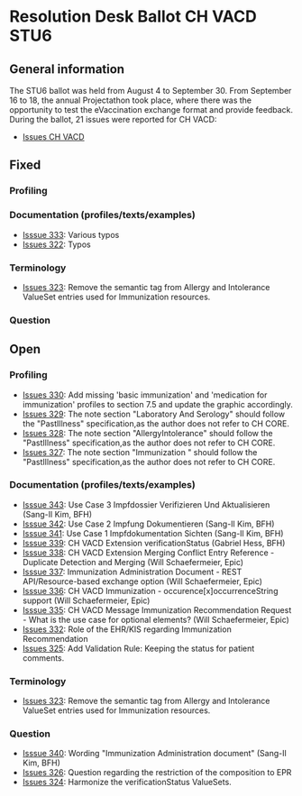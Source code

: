 # Resolution Desk Ballot CH VACD STU6

## General information
The STU6 ballot was held from August 4 to September 30. From September 16 to 18, 
the annual Projectathon took place, where there was the opportunity to test the 
eVaccination exchange format and provide feedback.   
During the ballot, 21 issues were reported for CH VACD:
* [Issues CH VACD](https://github.com/hl7ch/ch-vacd/issues?q=is%3Aissue%20state%3Aopen%20label%3A%22ballot%20v6.0.0%20-%20STU%206%22)

## Fixed
### Profiling
### Documentation (profiles/texts/examples)
* [Isssue 333](https://github.com/hl7ch/ch-vacd/issues/333): Various typos
* [Issues 322](https://github.com/hl7ch/ch-vacd/issues/322): Typos
  
### Terminology
* [Issues 323](https://github.com/hl7ch/ch-vacd/issues/323): Remove the semantic tag from Allergy and Intolerance ValueSet entries used for Immunization resources.
 
### Question

## Open
### Profiling
* [Issues 330](https://github.com/hl7ch/ch-vacd/issues/329): Add missing 'basic immunization' and 'medication for immunization' profiles to section 7.5 and update the graphic accordingly. 
* [Issues 329](https://github.com/hl7ch/ch-vacd/issues/329): The note section "Laboratory And Serology" should follow the "PastIllness" specification,as the author does not refer to CH CORE. 
* [Issues 328](https://github.com/hl7ch/ch-vacd/issues/328): The note section "AllergyIntolerance" should follow the "PastIllness" specification,as the author does not refer to CH CORE.
* [Issues 327](https://github.com/hl7ch/ch-vacd/issues/327): The note section "Immunization " should follow the "PastIllness" specification,as the author does not refer to CH CORE.

### Documentation (profiles/texts/examples)
* [Isssue 343](https://github.com/hl7ch/ch-vacd/issues/343): Use Case 3 Impfdossier Verifizieren Und Aktualisieren (Sang-Il Kim, BFH)
* [Isssue 342](https://github.com/hl7ch/ch-vacd/issues/342): Use Case 2 Impfung Dokumentieren (Sang-Il Kim, BFH)
* [Isssue 341](https://github.com/hl7ch/ch-vacd/issues/341): Use Case 1 Impfdokumentation Sichten (Sang-Il Kim, BFH)
* [Isssue 339](https://github.com/hl7ch/ch-vacd/issues/339): CH VACD Extension verificationStatus (Gabriel Hess, BFH)
* [Isssue 338](https://github.com/hl7ch/ch-vacd/issues/338): CH VACD Extension Merging Conflict Entry Reference - Duplicate Detection and Merging (Will Schaefermeier, Epic)
* [Isssue 337](https://github.com/hl7ch/ch-vacd/issues/337): Immunization Administration Document - REST API/Resource-based exchange option (Will Schaefermeier, Epic)
* [Isssue 336](https://github.com/hl7ch/ch-vacd/issues/336): CH VACD Immunization - occurence[x]occurrenceString support (Will Schaefermeier, Epic)
* [Isssue 335](https://github.com/hl7ch/ch-vacd/issues/335): CH VACD Message Immunization Recommendation Request - What is the use case for optional elements? (Will Schaefermeier, Epic)
* [Issues 332](https://github.com/hl7ch/ch-vacd/issues/332): Role of the EHR/KIS regarding Immunization Recommendation
* [Issues 325](https://github.com/hl7ch/ch-vacd/issues/325): Add Validation Rule: Keeping the status for patient comments.

### Terminology
* [Issues 323](https://github.com/hl7ch/ch-vacd/issues/323): Remove the semantic tag from Allergy and Intolerance ValueSet entries used for Immunization resources.

### Question
* [Isssue 340](https://github.com/hl7ch/ch-vacd/issues/340): Wording "Immunization Administration document" (Sang-Il Kim, BFH)
* [Issues 326](https://github.com/hl7ch/ch-vacd/issues/326): Question regarding the restriction of the composition to EPR
* [Issues 324](https://github.com/hl7ch/ch-vacd/issues/324): Harmonize the verificationStatus ValueSets.
